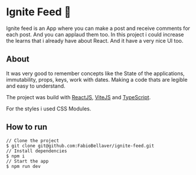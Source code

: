 # Ignite Feed :rocket:
Ignite feed is an App where you can make a post and receive comments for each post. And you can applaud them too. In this project i could increase the learns that i already have about React. And it have a very nice UI too.
## About

It was very good to remember concepts like the State of the applications, immutability, props, keys, work with dates. Making a code thats are legible and easy to understand.

The project was build with [ReactJS](https://reactjs.org/),  [ViteJS](https://vitejs.dev/) and [TypeScript](https://www.typescriptlang.org/).

For the styles i used CSS Modules.
	
## How to run 

    // Clone the project
    $ git clone git@github.com:FabioBellaver/ignite-feed.git
    // Install dependencies
    $ npm i
    // Start the app
    $ npm run dev